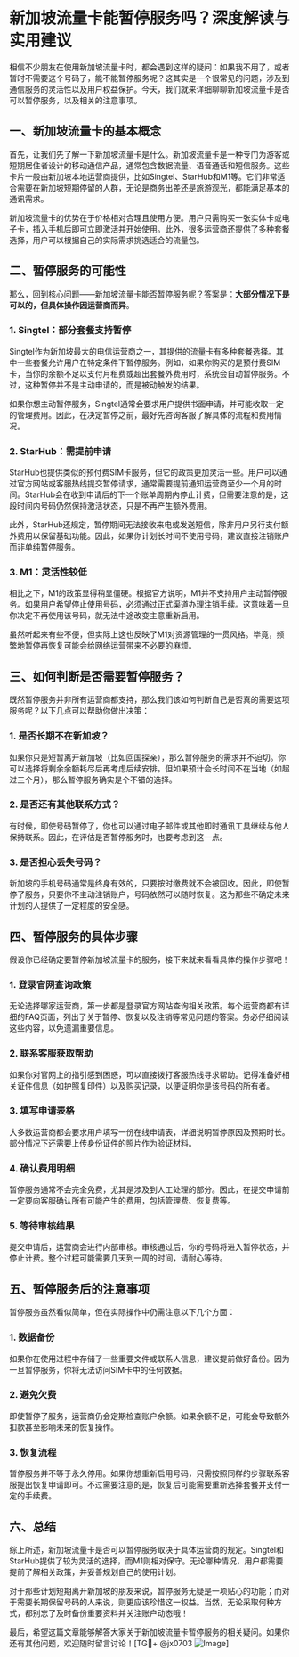 # 新加坡流量卡能暂停服务吗？深度解读与实用建议

相信不少朋友在使用新加坡流量卡时，都会遇到这样的疑问：如果我不用了，或者暂时不需要这个号码了，能不能暂停服务呢？这其实是一个很常见的问题，涉及到通信服务的灵活性以及用户权益保护。今天，我们就来详细聊聊新加坡流量卡是否可以暂停服务，以及相关的注意事项。

## 一、新加坡流量卡的基本概念

首先，让我们先了解一下新加坡流量卡是什么。新加坡流量卡是一种专门为游客或短期居住者设计的移动通信产品，通常包含数据流量、语音通话和短信服务。这些卡片一般由新加坡本地运营商提供，比如Singtel、StarHub和M1等。它们非常适合需要在新加坡短期停留的人群，无论是商务出差还是旅游观光，都能满足基本的通讯需求。

新加坡流量卡的优势在于价格相对合理且使用方便。用户只需购买一张实体卡或电子卡，插入手机后即可立即激活并开始使用。此外，很多运营商还提供了多种套餐选择，用户可以根据自己的实际需求挑选适合的流量包。

## 二、暂停服务的可能性

那么，回到核心问题——新加坡流量卡能否暂停服务呢？答案是：**大部分情况下是可以的，但具体操作因运营商而异**。

### 1. Singtel：部分套餐支持暂停
Singtel作为新加坡最大的电信运营商之一，其提供的流量卡有多种套餐选择。其中一些套餐允许用户在特定条件下暂停服务。例如，如果你购买的是预付费SIM卡，当你的余额不足以支付月租费或超出套餐外费用时，系统会自动暂停服务。不过，这种暂停并不是主动申请的，而是被动触发的结果。

如果你想主动暂停服务，Singtel通常会要求用户提供书面申请，并可能收取一定的管理费用。因此，在决定暂停之前，最好先咨询客服了解具体的流程和费用情况。

### 2. StarHub：需提前申请
StarHub也提供类似的预付费SIM卡服务，但它的政策更加灵活一些。用户可以通过官方网站或客服热线提交暂停请求，通常需要提前通知运营商至少一个月的时间。StarHub会在收到申请后的下一个账单周期内停止计费，但需要注意的是，这段时间内号码仍然保持激活状态，只是不再产生额外费用。

此外，StarHub还规定，暂停期间无法接收来电或发送短信，除非用户另行支付额外费用以保留基础功能。因此，如果你计划长时间不使用号码，建议直接注销账户而非单纯暂停服务。

### 3. M1：灵活性较低
相比之下，M1的政策显得稍显僵硬。根据官方说明，M1并不支持用户主动暂停服务。如果用户希望停止使用号码，必须通过正式渠道办理注销手续。这意味着一旦你决定不再使用该号码，就无法中途改变主意重新启用。

虽然听起来有些不便，但实际上这也反映了M1对资源管理的一贯风格。毕竟，频繁地暂停再恢复可能会给网络运营带来不必要的麻烦。

## 三、如何判断是否需要暂停服务？

既然暂停服务并非所有运营商都支持，那么我们该如何判断自己是否真的需要这项服务呢？以下几点可以帮助你做出决策：

### 1. 是否长期不在新加坡？
如果你只是短暂离开新加坡（比如回国探亲），那么暂停服务的需求并不迫切。你可以选择将剩余余额耗尽后再考虑后续安排。但如果预计会长时间不在当地（如超过三个月），那么暂停服务确实是个不错的选择。

### 2. 是否还有其他联系方式？
有时候，即使号码暂停了，你也可以通过电子邮件或其他即时通讯工具继续与他人保持联系。因此，在评估是否暂停服务时，也要考虑到这一点。

### 3. 是否担心丢失号码？
新加坡的手机号码通常是终身有效的，只要按时缴费就不会被回收。因此，即使暂停了服务，只要你不主动注销账户，号码依然可以随时恢复。这为那些不确定未来计划的人提供了一定程度的安全感。

## 四、暂停服务的具体步骤

假设你已经确定要暂停新加坡流量卡的服务，接下来就来看看具体的操作步骤吧！

### 1. 登录官网查询政策
无论选择哪家运营商，第一步都是登录官方网站查询相关政策。每个运营商都有详细的FAQ页面，列出了关于暂停、恢复以及注销等常见问题的答案。务必仔细阅读这些内容，以免遗漏重要信息。

### 2. 联系客服获取帮助
如果你对官网上的指引感到困惑，可以直接拨打客服热线寻求帮助。记得准备好相关证件信息（如护照复印件）以及购买记录，以便证明你是该号码的所有者。

### 3. 填写申请表格
大多数运营商都会要求用户填写一份在线申请表，详细说明暂停原因及预期时长。部分情况下还需要上传身份证件的照片作为验证材料。

### 4. 确认费用明细
暂停服务通常不会完全免费，尤其是涉及到人工处理的部分。因此，在提交申请前一定要向客服确认所有可能产生的费用，包括管理费、恢复费等。

### 5. 等待审核结果
提交申请后，运营商会进行内部审核。审核通过后，你的号码将进入暂停状态，并停止计费。整个过程可能需要几天到一周的时间，请耐心等待。

## 五、暂停服务后的注意事项

暂停服务虽然看似简单，但在实际操作中仍需注意以下几个方面：

### 1. 数据备份
如果你在使用过程中存储了一些重要文件或联系人信息，建议提前做好备份。因为一旦暂停服务，你将无法访问SIM卡中的任何数据。

### 2. 避免欠费
即使暂停了服务，运营商仍会定期检查账户余额。如果余额不足，可能会导致额外扣款甚至影响未来的恢复操作。

### 3. 恢复流程
暂停服务并不等于永久停用。如果你想重新启用号码，只需按照同样的步骤联系客服提出恢复申请即可。不过需要注意的是，恢复后可能需要重新选择套餐并支付一定的手续费。

## 六、总结

综上所述，新加坡流量卡是否可以暂停服务取决于具体运营商的规定。Singtel和StarHub提供了较为灵活的选择，而M1则相对保守。无论哪种情况，用户都需要提前了解相关政策，并妥善规划自己的使用计划。

对于那些计划短期离开新加坡的朋友来说，暂停服务无疑是一项贴心的功能；而对于需要长期保留号码的人来说，则更应该珍惜这一权益。当然，无论采取何种方式，都别忘了及时备份重要资料并关注账户动态哦！

最后，希望这篇文章能够解答大家关于新加坡流量卡暂停服务的相关疑问。如果你还有其他问题，欢迎随时留言讨论！[TG💪+ @jx0703 ![Image](https://github.com/user-attachments/assets/dbca1d08-cadb-493c-b0ec-ad6f7a83f270)]